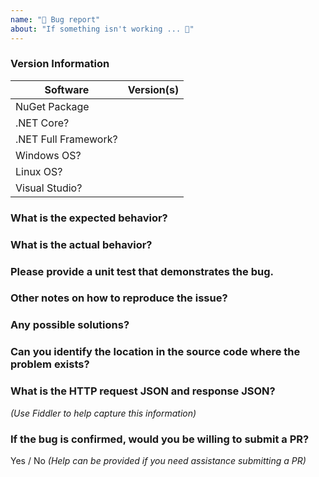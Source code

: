 ```yaml
---
name: "🐜 Bug report"
about: "If something isn't working ... 🔧"
---
```


### Version Information
| Software                       | Version(s) |
| ------------------------| ---------- |
| NuGet Package            |                 |
| .NET Core?                   |                 |
| .NET Full Framework?   |                 |
| Windows OS?              |                  |
| Linux OS?                    |                  |
| Visual Studio?              |                  |

### What is the expected behavior?

### What is the actual behavior?

### Please provide a unit test that demonstrates the bug.

### Other notes on how to reproduce the issue?

### Any possible solutions?

### Can you identify the location in the source code where the problem exists?

### What is the HTTP request JSON and response JSON?

_(Use Fiddler to help capture this information)_

### If the bug is confirmed, would you be willing to submit a PR?

Yes / No _(Help can be provided if you need assistance submitting a PR)_
